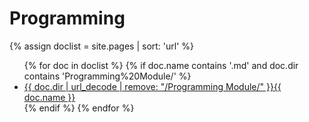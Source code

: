 # Programming

{% assign doclist = site.pages | sort: 'url'  %}
<ul>
{% for doc in doclist %}
    {% if doc.name contains '.md' and doc.dir contains 'Programming%20Module/' %}
    <li><a href="{{ site.baseurl }}{{ doc.url }}">{{ doc.dir | url_decode | remove: "/Programming Module/" }}{{ doc.name }}</a></li>
    {% endif %}
{% endfor %}
</ul>